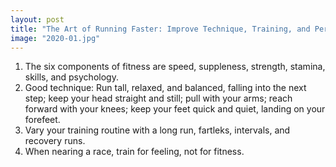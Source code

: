 ```yaml
---
layout: post
title: "The Art of Running Faster: Improve Technique, Training, and Performance"
image: "2020-01.jpg"
---
```


1. The six components of fitness are speed, suppleness, strength, stamina, skills, and psychology.
2. Good technique: Run tall, relaxed, and balanced, falling into the next step; keep your head straight and still; pull with your arms; reach forward with your knees; keep your feet quick and quiet, landing on your forefeet.
3. Vary your training routine with a long run, fartleks, intervals, and recovery runs.
4. When nearing a race, train for feeling, not for fitness.